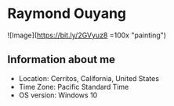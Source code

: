 Raymond Ouyang 
=======
![Image](https://bit.ly/2GVyuz8 =100x "painting")

## Information about me
 * Location: Cerritos, California, United States
 * Time Zone: Pacific Standard Time
 * OS version: Windows 10
